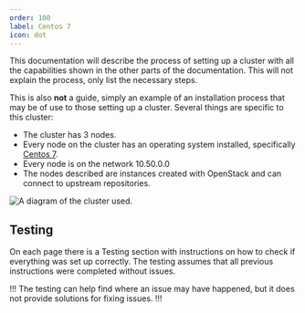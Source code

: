 ```yaml
---
order: 100
label: Centos 7
icon: dot
---
```


This documentation will describe the process of setting up a cluster with all the capabilities shown in the other parts of the documentation. This will not explain the process, only list the necessary steps.

This is also **not** a guide, simply an example of an installation process that may be of use to those setting up a cluster. Several things are specific to this cluster:

- The cluster has 3 nodes.
- Every node on the cluster has an operating system installed, specifically [Centos 7](https://www.centos.org/download/).
- Every node is on the network 10.50.0.0
- The nodes described are instances created with OpenStack and can connect to upstream repositories.


![A diagram of the cluster used.](/images/cluster_diagram.png)


## Testing

On each page there is a Testing section with instructions on how to check if everything was set up correctly. The testing assumes that all previous instructions were completed without issues. 

!!!
The testing can help find where an issue may have happened, but it does not provide solutions for fixing issues.
!!!
